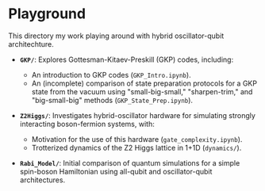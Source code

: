 # Playground

This directory my work playing around with hybrid oscillator-qubit architechture.

- **`GKP/`**: Explores Gottesman-Kitaev-Preskill (GKP) codes, including:
  - An introduction to GKP codes (`GKP_Intro.ipynb`).
  - An (incomplete) comparison of state preparation protocols for a GKP state from the vacuum using "small-big-small," "sharpen-trim," and "big-small-big" methods (`GKP_State_Prep.ipynb`).

- **`Z2Higgs/`**: Investigates hybrid-oscillator hardware for simulating strongly interacting boson-fermion systems, with:
  - Motivation for the use of this hardware (`gate_complexity.ipynb`).
  - Trotterized dynamics of the Z2 Higgs lattice in 1+1D (`dynamics/`).

- **`Rabi_Model/`**: Initial comparison of quantum simulations for a simple spin-boson Hamiltonian using all-qubit and oscillator-qubit architectures.
